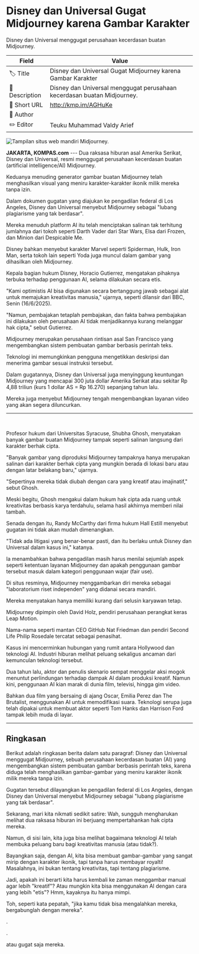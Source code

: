 # Disney dan Universal Gugat Midjourney karena Gambar Karakter

Disney dan Universal menggugat perusahaan kecerdasan buatan Midjourney.

| Field         | Value                                                       |
|---------------|-------------------------------------------------------------|
| 🏷️ Title       | Disney dan Universal Gugat Midjourney karena Gambar Karakter |
| 📝 Description | Disney dan Universal menggugat perusahaan kecerdasan buatan Midjourney. |
| 🔗 Short URL   | http://kmp.im/AGHuKe |
| 👤 Author      |  |
| ✏️ Editor      | Teuku Muhammad Valdy Arief |

![Tampilan situs web mandiri Midjourney.](https://asset.kompas.com/crops/A0htrWg_JIQT12896Yfi53I1Hc0=/324x94:1620x958/750x500/data/photo/2024/08/26/66cbe608a70d4.png)

**JAKARTA, KOMPAS.com** --- Dua raksasa hiburan asal Amerika Serikat, Disney dan Universal, resmi menggugat perusahaan kecerdasan buatan (artificial intelligence/AI) Midjourney.

Keduanya menuding generator gambar buatan Midjourney telah menghasilkan visual yang meniru karakter-karakter ikonik milik mereka tanpa izin.

Dalam dokumen gugatan yang diajukan ke pengadilan federal di Los Angeles, Disney dan Universal menyebut Midjourney sebagai \"lubang plagiarisme yang tak berdasar\".

Mereka menuduh platform AI itu telah menciptakan salinan tak terhitung jumlahnya dari tokoh seperti Darth Vader dari Star Wars, Elsa dari Frozen, dan Minion dari Despicable Me.

Disney bahkan menyebut karakter Marvel seperti Spiderman, Hulk, Iron Man, serta tokoh lain seperti Yoda juga muncul dalam gambar yang dihasilkan oleh Midjourney.

Kepala bagian hukum Disney, Horacio Gutierrez, mengatakan pihaknya terbuka terhadap penggunaan AI, selama dilakukan secara etis.

\"Kami optimistis AI bisa digunakan secara bertanggung jawab sebagai alat untuk memajukan kreativitas manusia,\" ujarnya, seperti dilansir dari BBC, Senin (16/6/2025).

\"Namun, pembajakan tetaplah pembajakan, dan fakta bahwa pembajakan ini dilakukan oleh perusahaan AI tidak menjadikannya kurang melanggar hak cipta,\" sebut Gutierrez.

Midjourney merupakan perusahaan rintisan asal San Francisco yang mengembangkan sistem pembuatan gambar berbasis perintah teks.

Teknologi ini memungkinkan pengguna mengetikkan deskripsi dan menerima gambar sesuai instruksi tersebut.

Dalam gugatannya, Disney dan Universal juga menyinggung keuntungan Midjourney yang mencapai 300 juta dollar Amerika Serikat atau sekitar Rp 4,88 triliun (kurs 1 dollar AS = Rp 16.270) sepanjang tahun lalu.

Mereka juga menyebut Midjourney tengah mengembangkan layanan video yang akan segera diluncurkan.

------------------------------------------------------------------------

 

Profesor hukum dari Universitas Syracuse, Shubha Ghosh, menyatakan banyak gambar buatan Midjourney tampak seperti salinan langsung dari karakter berhak cipta.

\"Banyak gambar yang diproduksi Midjourney tampaknya hanya merupakan salinan dari karakter berhak cipta yang mungkin berada di lokasi baru atau dengan latar belakang baru,\" ujarnya.

\"Sepertinya mereka tidak diubah dengan cara yang kreatif atau imajinatif,\" sebut Ghosh.

Meski begitu, Ghosh mengakui dalam hukum hak cipta ada ruang untuk kreativitas berbasis karya terdahulu, selama hasil akhirnya memberi nilai tambah.

Senada dengan itu, Randy McCarthy dari firma hukum Hall Estill menyebut gugatan ini tidak akan mudah dimenangkan.

\"Tidak ada litigasi yang benar-benar pasti, dan itu berlaku untuk Disney dan Universal dalam kasus ini,\" katanya.

Ia menambahkan bahwa pengadilan masih harus menilai sejumlah aspek seperti ketentuan layanan Midjourney dan apakah penggunaan gambar tersebut masuk dalam kategori penggunaan wajar (fair use).

Di situs resminya, Midjourney menggambarkan diri mereka sebagai "laboratorium riset independen" yang didanai secara mandiri.

Mereka menyatakan hanya memiliki kurang dari selusin karyawan tetap.

Midjourney dipimpin oleh David Holz, pendiri perusahaan perangkat keras Leap Motion.

Nama-nama seperti mantan CEO GitHub Nat Friedman dan pendiri Second Life Philip Rosedale tercatat sebagai penasihat.

Kasus ini mencerminkan hubungan yang rumit antara Hollywood dan teknologi AI. Industri hiburan melihat peluang sekaligus ancaman dari kemunculan teknologi tersebut.

Dua tahun lalu, aktor dan penulis skenario sempat menggelar aksi mogok menuntut perlindungan terhadap dampak AI dalam produksi kreatif. Namun kini, penggunaan AI kian marak di dunia film, televisi, hingga gim video.

Bahkan dua film yang bersaing di ajang Oscar, Emilia Perez dan The Brutalist, menggunakan AI untuk memodifikasi suara. Teknologi serupa juga telah dipakai untuk membuat aktor seperti Tom Hanks dan Harrison Ford tampak lebih muda di layar.

---
## Ringkasan

Berikut adalah ringkasan berita dalam satu paragraf: Disney dan Universal menggugat Midjourney, sebuah perusahaan kecerdasan buatan (AI) yang mengembangkan sistem pembuatan gambar berbasis perintah teks, karena diduga telah menghasilkan gambar-gambar yang meniru karakter ikonik milik mereka tanpa izin.

 Gugatan tersebut dilayangkan ke pengadilan federal di Los Angeles, dengan Disney dan Universal menyebut Midjourney sebagai "lubang plagiarisme yang tak berdasar".



Sekarang, mari kita nikmati sedikit satire: Wah, sungguh mengharukan melihat dua raksasa hiburan ini berjuang mempertahankan hak cipta mereka.

 Namun, di sisi lain, kita juga bisa melihat bagaimana teknologi AI telah membuka peluang baru bagi kreativitas manusia (atau tidak?).

 Bayangkan saja, dengan AI, kita bisa membuat gambar-gambar yang sangat mirip dengan karakter ikonik, tapi tanpa harus membayar royalti! Masalahnya, ini bukan tentang kreativitas, tapi tentang plagiarisme.

 Jadi, apakah ini berarti kita harus kembali ke zaman menggambar manual agar lebih "kreatif"? Atau mungkin kita bisa menggunakan AI dengan cara yang lebih "etis"? Hmm, kayaknya itu hanya mimpi.

 Toh, seperti kata pepatah, "jika kamu tidak bisa mengalahkan mereka, bergabunglah dengan mereka".

.

.

 atau gugat saja mereka.
